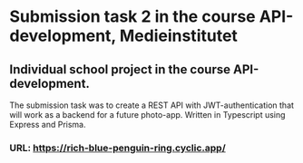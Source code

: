 # Submission task 2 in the course API-development, Medieinstitutet
## Individual school project in the course API-development.
The submission task was to create a REST API with JWT-authentication that will work as a backend for a future photo-app. Written in Typescript using Express and Prisma.

### URL: https://rich-blue-penguin-ring.cyclic.app/
